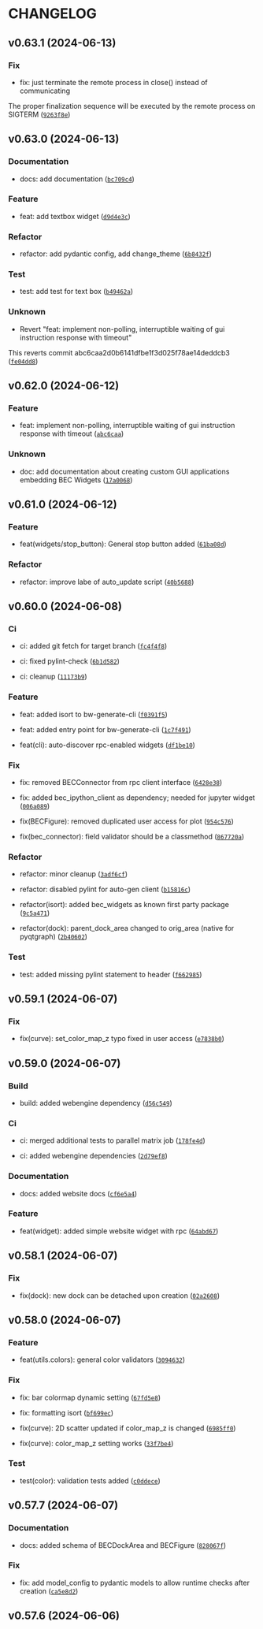 # CHANGELOG



## v0.63.1 (2024-06-13)

### Fix

* fix: just terminate the remote process in close() instead of communicating

The proper finalization sequence will be executed by the remote process
on SIGTERM ([`9263f8e`](https://gitlab.psi.ch/bec/bec_widgets/-/commit/9263f8ef5c17ae7a007a1a564baf787b39061756))


## v0.63.0 (2024-06-13)

### Documentation

* docs: add documentation ([`bc709c4`](https://gitlab.psi.ch/bec/bec_widgets/-/commit/bc709c4184c985d4e721f9ea7d1b3dad5e9153a7))

### Feature

* feat: add textbox widget ([`d9d4e3c`](https://gitlab.psi.ch/bec/bec_widgets/-/commit/d9d4e3c9bf73ab2a5629c2867b50fc91e69489ec))

### Refactor

* refactor: add pydantic config, add change_theme ([`6b8432f`](https://gitlab.psi.ch/bec/bec_widgets/-/commit/6b8432f5b20a71175a3537b5f6832b76e3b67d73))

### Test

* test: add test for text box ([`b49462a`](https://gitlab.psi.ch/bec/bec_widgets/-/commit/b49462abeb186e56bac79d2ef0b0add1ef28a1a5))

### Unknown

* Revert &#34;feat: implement non-polling, interruptible waiting of gui instruction response with timeout&#34;

This reverts commit abc6caa2d0b6141dfbe1f3d025f78ae14deddcb3 ([`fe04dd8`](https://gitlab.psi.ch/bec/bec_widgets/-/commit/fe04dd80e59a0e74f7fdea603e0642707ecc7c2a))


## v0.62.0 (2024-06-12)

### Feature

* feat: implement non-polling, interruptible waiting of gui instruction response with timeout ([`abc6caa`](https://gitlab.psi.ch/bec/bec_widgets/-/commit/abc6caa2d0b6141dfbe1f3d025f78ae14deddcb3))

### Unknown

* doc: add documentation about creating custom GUI applications embedding BEC Widgets ([`17a0068`](https://gitlab.psi.ch/bec/bec_widgets/-/commit/17a00687579f5efab1990cd83862ec0e78198633))


## v0.61.0 (2024-06-12)

### Feature

* feat(widgets/stop_button): General stop button added ([`61ba08d`](https://gitlab.psi.ch/bec/bec_widgets/-/commit/61ba08d0b8df9f48f5c54c7c2b4e6d395206e7e6))

### Refactor

* refactor: improve labe of auto_update script ([`40b5688`](https://gitlab.psi.ch/bec/bec_widgets/-/commit/40b568815893cd41af3531bb2e647ca1e2e315f4))


## v0.60.0 (2024-06-08)

### Ci

* ci: added git fetch for target branch ([`fc4f4f8`](https://gitlab.psi.ch/bec/bec_widgets/-/commit/fc4f4f81ad1be99cf5112f2188a46c5bed2679ee))

* ci: fixed pylint-check ([`6b1d582`](https://gitlab.psi.ch/bec/bec_widgets/-/commit/6b1d5827d6599f06a3acd316060a8d25f0686d54))

* ci: cleanup ([`11173b9`](https://gitlab.psi.ch/bec/bec_widgets/-/commit/11173b9c0a7dc4b36e35962042e5b86407da49f1))

### Feature

* feat: added isort to bw-generate-cli ([`f0391f5`](https://gitlab.psi.ch/bec/bec_widgets/-/commit/f0391f59c9eb0a51b693fccfe2e399e869d35dda))

* feat: added entry point for bw-generate-cli ([`1c7f491`](https://gitlab.psi.ch/bec/bec_widgets/-/commit/1c7f4912ce5998e666276969bf4af8656d619a91))

* feat(cli): auto-discover rpc-enabled widgets ([`df1be10`](https://gitlab.psi.ch/bec/bec_widgets/-/commit/df1be10057a5e85a3f35bef1c1b27366b6727276))

### Fix

* fix: removed BECConnector from rpc client interface ([`6428e38`](https://gitlab.psi.ch/bec/bec_widgets/-/commit/6428e38ab94c15a2c904e75cc6404bb6d0394e04))

* fix: added bec_ipython_client as dependency; needed for jupyter widget ([`006a089`](https://gitlab.psi.ch/bec/bec_widgets/-/commit/006a0894b85cba3b2773737ed6fe3e92c81cdee0))

* fix(BECFigure): removed duplicated user access for plot ([`954c576`](https://gitlab.psi.ch/bec/bec_widgets/-/commit/954c576131f7deac669ddf9f51eeb1d41b6f92b7))

* fix(bec_connector): field validator should be a classmethod ([`867720a`](https://gitlab.psi.ch/bec/bec_widgets/-/commit/867720a897b6713bd0df9af71ffdd11a6a380f7d))

### Refactor

* refactor: minor cleanup ([`3adf6cf`](https://gitlab.psi.ch/bec/bec_widgets/-/commit/3adf6cfd586355c8b8ce7fdc9722f868e22287c5))

* refactor: disabled pylint for auto-gen client ([`b15816c`](https://gitlab.psi.ch/bec/bec_widgets/-/commit/b15816ca9fd3e4ae87cca5fcfe029b4dfca570ca))

* refactor(isort): added bec_widgets as known first party package ([`9c5a471`](https://gitlab.psi.ch/bec/bec_widgets/-/commit/9c5a471234ed2928e4527b079436db2a807c5f6f))

* refactor(dock): parent_dock_area changed to orig_area (native for pyqtgraph) ([`2b40602`](https://gitlab.psi.ch/bec/bec_widgets/-/commit/2b40602bdc593ece0447ec926c2100414bd5cf67))

### Test

* test: added missing pylint statement to header ([`f662985`](https://gitlab.psi.ch/bec/bec_widgets/-/commit/f6629852ebc2b4ee239fa560cc310a5ae2627cf7))


## v0.59.1 (2024-06-07)

### Fix

* fix(curve): set_color_map_z typo fixed in user access ([`e7838b0`](https://gitlab.psi.ch/bec/bec_widgets/-/commit/e7838b0f2fc23b0a232ed7d68fbd7f3493a91b9e))


## v0.59.0 (2024-06-07)

### Build

* build: added webengine dependency ([`d56c549`](https://gitlab.psi.ch/bec/bec_widgets/-/commit/d56c5493cd28f379d04a79d90b01c73b0760da1b))

### Ci

* ci: merged additional tests to parallel matrix job ([`178fe4d`](https://gitlab.psi.ch/bec/bec_widgets/-/commit/178fe4d2da3a959f7cd90e7ea0f47314dc1ef4ed))

* ci: added webengine dependencies ([`2d79ef8`](https://gitlab.psi.ch/bec/bec_widgets/-/commit/2d79ef8fe5e52c61f4a78782770377cd6b41958b))

### Documentation

* docs: added website docs ([`cf6e5a4`](https://gitlab.psi.ch/bec/bec_widgets/-/commit/cf6e5a40fc8320e9898a446a5bf14b77e94ef013))

### Feature

* feat(widget): added simple website widget with rpc ([`64abd67`](https://gitlab.psi.ch/bec/bec_widgets/-/commit/64abd67b9b416bff9c89880b248d6e8639aa1e70))


## v0.58.1 (2024-06-07)

### Fix

* fix(dock): new dock can be detached upon creation ([`02a2608`](https://gitlab.psi.ch/bec/bec_widgets/-/commit/02a26086c4540127a11c235cba30afc4fd712007))


## v0.58.0 (2024-06-07)

### Feature

* feat(utils.colors): general color validators ([`3094632`](https://gitlab.psi.ch/bec/bec_widgets/-/commit/30946321348abc349fb4003dc39d0232dc19606c))

### Fix

* fix: bar colormap dynamic setting ([`67fd5e8`](https://gitlab.psi.ch/bec/bec_widgets/-/commit/67fd5e8581f60fe64027ac57f1f12cefa4d28343))

* fix: formatting isort ([`bf699ec`](https://gitlab.psi.ch/bec/bec_widgets/-/commit/bf699ec1fbe2aacd31854e84fb0438c336840fcf))

* fix(curve): 2D scatter updated if color_map_z is changed ([`6985ff0`](https://gitlab.psi.ch/bec/bec_widgets/-/commit/6985ff0fcef9791b53198206ec8cbccd1d65ef99))

* fix(curve): color_map_z setting works ([`33f7be4`](https://gitlab.psi.ch/bec/bec_widgets/-/commit/33f7be42c512402dab3fdd9781a8234e3ec5f4ba))

### Test

* test(color): validation tests added ([`c0ddece`](https://gitlab.psi.ch/bec/bec_widgets/-/commit/c0ddeceeeabacbf33019a8f24b18821926dc17ac))


## v0.57.7 (2024-06-07)

### Documentation

* docs: added schema of BECDockArea and BECFigure ([`828067f`](https://gitlab.psi.ch/bec/bec_widgets/-/commit/828067f486a905eb4678538df58e2bdd6c770de1))

### Fix

* fix: add model_config to pydantic models to allow runtime checks after creation ([`ca5e8d2`](https://gitlab.psi.ch/bec/bec_widgets/-/commit/ca5e8d2fbbffbf221cc5472710fef81a33ee29d6))


## v0.57.6 (2024-06-06)

